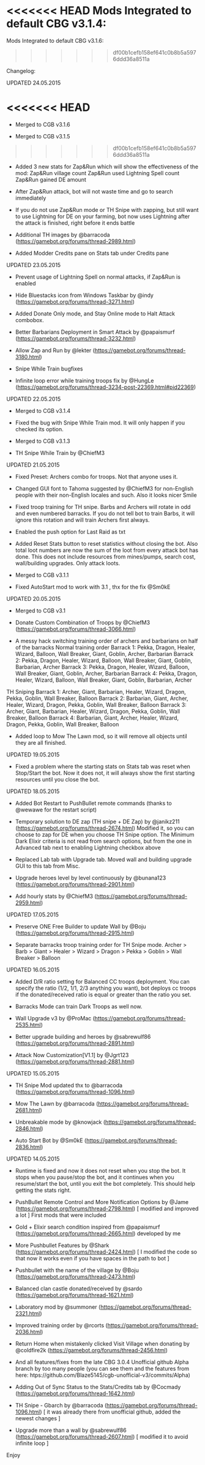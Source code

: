 <<<<<<< HEAD
Mods Integrated to default CBG v3.1.4:
=======
Mods Integrated to default CBG v3.1.6:
>>>>>>> df00b1cefb158ef641c0b8b5a5976ddd36a8511a

Changelog:

UPDATED 24.05.2015

<<<<<<< HEAD
=======
- Merged to CGB v3.1.6

- Merged to CGB v3.1.5

>>>>>>> df00b1cefb158ef641c0b8b5a5976ddd36a8511a
- Added 3 new stats for Zap&Run which will show the effectiveness of the mod:
Zap&Run village count
Zap&Run used Lightning Spell count
Zap&Run gained DE amount

- After Zap&Run attack, bot will not waste time and go to search immediately

- If you do not use Zap&Run mode or TH Snipe with zapping, but still want to use Lightning for DE on your farming, bot now uses Lightning after the attack is finished, right before it ends battle

- Additional TH images by @barracoda (https://gamebot.org/forums/thread-2989.html)

- Added Modder Credits pane on Stats tab under Credits pane

UPDATED 23.05.2015

- Prevent usage of Lightning Spell on normal attacks, if Zap&Run is enabled

- Hide Bluestacks icon from Windows Taskbar by @indy (https://gamebot.org/forums/thread-3271.html)

- Added Donate Only mode, and Stay Online mode to Halt Attack combobox.

- Better Barbarians Deployment in Smart Attack by @papaismurf (https://gamebot.org/forums/thread-3232.html)

- Allow Zap and Run by @lekter (https://gamebot.org/forums/thread-3180.html)

- Snipe While Train bugfixes

- Infinite loop error while training troops fix by @HungLe (https://gamebot.org/forums/thread-3234-post-22369.html#pid22369)

UPDATED 22.05.2015

- Merged to CGB v3.1.4

- Fixed the bug with Snipe While Train mod. It will only happen if you checked its option.

- Merged to CGB v3.1.3

- TH Snipe While Train by @ChiefM3

UPDATED 21.05.2015

- Fixed Preset: Archers combo for troops. Not that anyone uses it.

- Changed GUI font to Tahoma suggested by @ChiefM3 for non-English people with their non-English locales and such. Also it looks nicer Smile

- Fixed troop training for TH snipe. Barbs and Archers will rotate in odd and even numbered barracks. If you do not tell bot to train Barbs, it will ignore this rotation and will train Archers first always.

- Enabled the push option for Last Raid as txt

- Added Reset Stats button to reset statistics without closing the bot. Also total loot numbers are now the sum of the loot from every attack bot has done. This does not include resources from mines/pumps, search cost, wall/building upgrades. Only attack loots.

- Merged to CGB v3.1.1

- Fixed AutoStart mod to work with 3.1 , thx for the fix @Sm0kE

UPDATED 20.05.2015

- Merged to CGB v3.1

- Donate Custom Combination of Troops by @ChiefM3 (https://gamebot.org/forums/thread-3066.html)

- A messy hack switching training order of archers and barbarians on half of the barracks
Normal training order
Barrack 1: Pekka, Dragon, Healer, Wizard, Balloon, Wall Breaker, Giant, Goblin, Archer, Barbarian
Barrack 2: Pekka, Dragon, Healer, Wizard, Balloon, Wall Breaker, Giant, Goblin, Barbarian, Archer
Barrack 3: Pekka, Dragon, Healer, Wizard, Balloon, Wall Breaker, Giant, Goblin, Archer, Barbarian
Barrack 4: Pekka, Dragon, Healer, Wizard, Balloon, Wall Breaker, Giant, Goblin, Barbarian, Archer

TH Sniping
Barrack 1: Archer, Giant, Barbarian, Healer, Wizard, Dragon, Pekka, Goblin, Wall Breaker, Balloon
Barrack 2: Barbarian, Giant, Archer, Healer, Wizard, Dragon, Pekka, Goblin, Wall Breaker, Balloon
Barrack 3: Archer, Giant, Barbarian, Healer, Wizard, Dragon, Pekka, Goblin, Wall Breaker, Balloon
Barrack 4: Barbarian, Giant, Archer, Healer, Wizard, Dragon, Pekka, Goblin, Wall Breaker, Balloon

- Added loop to Mow The Lawn mod, so it will remove all objects until they are all finished.

UPDATED 19.05.2015

- Fixed a problem where the starting stats on Stats tab was reset when Stop/Start the bot. Now it does not, it will always show the first starting resources until you close the bot.

UPDATED 18.05.2015

- Added Bot Restart to PushBullet remote commands (thanks to @wewawe for the restart script)

- Temporary solution to DE zap (TH snipe + DE Zap) by @janikz211 (https://gamebot.org/forums/thread-2674.html)
Modified it, so you can choose to zap for DE when you choose TH Snipe option. The Minimum Dark Elixir criteria is not read from search options, but from the one in Advanced tab next to enabling Lightning checkbox above

- Replaced Lab tab with Upgrade tab. Moved wall and building upgrade GUI to this tab from Misc.

- Upgrade heroes level by level continuously by @bunana123 (https://gamebot.org/forums/thread-2901.html)

- Add hourly stats by @ChiefM3 (https://gamebot.org/forums/thread-2959.html)

UPDATED 17.05.2015

- Preserve ONE Free Builder to update Wall by @Boju (https://gamebot.org/forums/thread-2915.html)

- Separate barracks troop training order for TH Snipe mode.
Archer > Barb > Giant > Healer > Wizard > Dragon > Pekka > Goblin > Wall Breaker > Balloon

UPDATED 16.05.2015

- Added D/R ratio setting for Balanced CC troops deployment. You can specify the ratio (1/2, 1/1, 2/3 anything you want), bot deploys cc troops if the donated/received ratio is equal or greater than the ratio you set.

- Barracks Mode can train Dark Troops as well now.

- Wall Upgrade v3 by @ProMac (https://gamebot.org/forums/thread-2535.html)

- Better upgrade building and heroes by @sabrewulf86 (https://gamebot.org/forums/thread-2891.html)

- Attack Now Customization[V1.1] by @Jgrt123 (https://gamebot.org/forums/thread-2881.html)

UPDATED 15.05.2015

- TH Snipe Mod updated thx to @barracoda (https://gamebot.org/forums/thread-1096.html)

- Mow The Lawn by @barracoda (https://gamebot.org/forums/thread-2681.html)

- Unbreakable mode by @knowjack (https://gamebot.org/forums/thread-2846.html)

- Auto Start Bot by @Sm0kE (https://gamebot.org/forums/thread-2836.html)

UPDATED 14.05.2015

- Runtime is fixed and now it does not reset when you stop the bot. It stops when you pause/stop the bot, and it continues when you resume/start the bot, until you exit the bot completely. This should help getting the stats right.

- PushBullet Remote Control and More Notification Options by @Jame (https://gamebot.org/forums/thread-2798.html) [ modified and improved a lot ]
First mods that were included

- Gold + Elixir search condition inspired from @papaismurf (https://gamebot.org/forums/thread-2665.html) developed by me

- More Pushbullet Features by @Shark (https://gamebot.org/forums/thread-2424.html) [ I modified the code so that now it works even if you have spaces in the path to bot ]

- Pushbullet with the name of the village by @Boju (https://gamebot.org/forums/thread-2473.html)

- Balanced clan castle donated/received by @sardo (https://gamebot.org/forums/thread-1621.html)

- Laboratory mod by @summoner (https://gamebot.org/forums/thread-2321.html)

- Improved training order by @rcorts (https://gamebot.org/forums/thread-2036.html)

- Return Home when mistakenly clicked Visit Village when donating by @coldfire2k (https://gamebot.org/forums/thread-2456.html)

- And all features/fixes from the late CBG 3.0.4 Unofficial github Alpha branch by too many people (you can see them and the features from here: htps://github.com/Blaze5145/cgb-unofficial-v3/commits/Alpha)

- Adding Out of Sync Status to the Stats/Credits tab by @Cocmady (https://gamebot.org/forums/thread-1642.html)

- TH Snipe - Gbarch by @barracoda (https://gamebot.org/forums/thread-1096.html) [ it was already there from unofficial github, added the newest changes ]

- Upgrade more than a wall by @sabrewulf86 (https://gamebot.org/forums/thread-2607.html) [ modified it to avoid infinite loop ]

Enjoy
